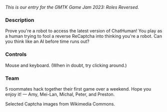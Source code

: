 _This is our entry for the GMTK Game Jam 2023: Roles Reversed._

### Description

Prove you're a robot to access the latest version of ChatHuman! You play as a human trying to fool a reverse ReCaptcha into thinking you're a robot. Can you think like an AI before time runs out?

### Controls

Mouse and keyboard. (When in doubt, try clicking around.)

### Team

5 roommates hack together their first game over a weekend. Hope you enjoy it! — Amy, Mei-Lan, Michal, Peter, and Preston.



Selected Captcha images from Wikimedia Commons.
